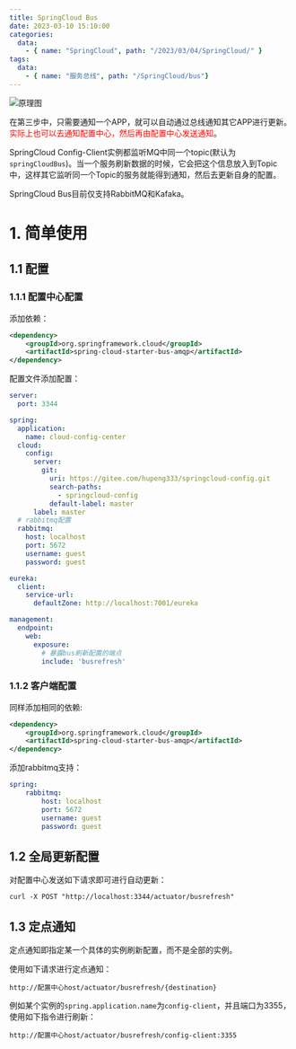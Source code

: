 ```yaml
---
title: SpringCloud Bus
date: 2023-03-10 15:10:00
categories:
  data:
    - { name: "SpringCloud", path: "/2023/03/04/SpringCloud/" }
tags:
  data:
    - { name: "服务总线", path: "/SpringCloud/bus"}
---
```


![原理图](https://5j9g3t.site/public/SpringCloud/2023-2-5-f88c2338-89d9-40e7-bea8-d927ad536f34.webp)

在第三步中，只需要通知一个APP，就可以自动通过总线通知其它APP进行更新。<font color=red>实际上也可以去通知配置中心，然后再由配置中心发送通知</font>。

SpringCloud Config-Client实例都监听MQ中同一个topic(默认为`springCloudBus`)。当一个服务刷新数据的时候，它会把这个信息放入到Topic中，这样其它监听同一个Topic的服务就能得到通知，然后去更新自身的配置。

SpringCloud Bus目前仅支持RabbitMQ和Kafaka。

# 1. 简单使用

## 1.1 配置

### 1.1.1 配置中心配置

添加依赖：

```xml
<dependency>
    <groupId>org.springframework.cloud</groupId>
    <artifactId>spring-cloud-starter-bus-amqp</artifactId>
</dependency>
```

配置文件添加配置：

```yaml
server:
  port: 3344

spring:
  application:
    name: cloud-config-center
  cloud:
    config:
      server:
        git:
          uri: https://gitee.com/hupeng333/springcloud-config.git
          search-paths:
            - springcloud-config
          default-label: master
      label: master
  # rabbitmq配置    
  rabbitmq:
    host: localhost
    port: 5672
    username: guest
    password: guest

eureka:
  client:
    service-url:
      defaultZone: http://localhost:7001/eureka

management:
  endpoint:
    web:
      exposure:
        # 暴露bus刷新配置的端点
        include: 'busrefresh'
```

### 1.1.2 客户端配置

同样添加相同的依赖:

```xml
<dependency>
    <groupId>org.springframework.cloud</groupId>
    <artifactId>spring-cloud-starter-bus-amqp</artifactId>
</dependency>
```

添加rabbitmq支持：

```yaml
spring:
	rabbitmq:
        host: localhost
        port: 5672
        username: guest
        password: guest
```

## 1.2 全局更新配置

对配置中心发送如下请求即可进行自动更新：

```shell
curl -X POST "http://localhost:3344/actuator/busrefresh"
```

## 1.3 定点通知

定点通知即指定某一个具体的实例刷新配置，而不是全部的实例。

使用如下请求进行定点通知：

```shell
http://配置中心host/actuator/busrefresh/{destination}
```

例如某个实例的`spring.application.name`为`config-client`，并且端口为3355，使用如下指令进行刷新：

```shell
http://配置中心host/actuator/busrefresh/config-client:3355
```

